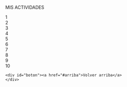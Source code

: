 <html>
  <head>
    <meta charset="utf-8">
    <meta lang="es">
    <meta name="Mike">
    <meta name="viewport" content="width=device-width"/>
    <title>Actividades de Mike</title>
    <link rel="stylesheet" href="estils.css">
    <link rel="preconnect" href="https://fonts.gstatic.com">
    <link href="https://fonts.googleapis.com/css2?family=Chakra+Petch&display=swap" rel="stylesheet">
  </head>
  <body>
    <a name="arriba"><p>MIS ACTIVIDADES</p><div id="milogo"></div>
    <div class="cuadros" id="actividades">1</div>
    <div class="cuadros">2</div>
    <div class="cuadros">3</div>
    <div class="cuadros">4</div>
    <div class="cuadros">5</div>
    <div class="cuadros">6</div>
    <div class="cuadros">7</div>
    <div class="cuadros">8</div>
    <div class="cuadros">9</div>
    <div class="cuadros">10</div>

    <div id="boton"><a href="#arriba">Volver arriba</a>
    </div>

  </body>
</html>
